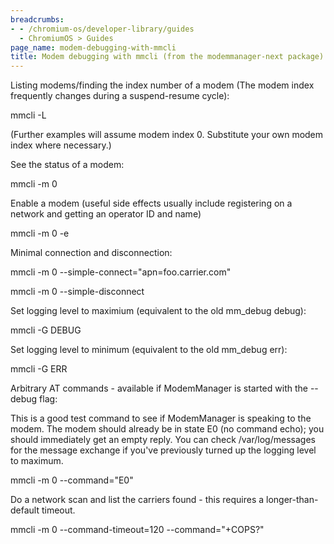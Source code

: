 ```yaml
---
breadcrumbs:
- - /chromium-os/developer-library/guides
  - ChromiumOS > Guides
page_name: modem-debugging-with-mmcli
title: Modem debugging with mmcli (from the modemmanager-next package)
---
```


Listing modems/finding the index number of a modem (The modem index frequently
changes during a suspend-resume cycle):

mmcli -L

(Further examples will assume modem index 0. Substitute your own modem index
where necessary.)

See the status of a modem:

mmcli -m 0

Enable a modem (useful side effects usually include registering on a network and
getting an operator ID and name)

mmcli -m 0 -e

Minimal connection and disconnection:

mmcli -m 0 --simple-connect="apn=foo.carrier.com"

mmcli -m 0 --simple-disconnect

Set logging level to maximium (equivalent to the old mm_debug debug):

mmcli -G DEBUG

Set logging level to minimum (equivalent to the old mm_debug err):

mmcli -G ERR

Arbitrary AT commands - available if ModemManager is started with the --debug
flag:

This is a good test command to see if ModemManager is speaking to the modem. The
modem should already be in state E0 (no command echo); you should immediately
get an empty reply. You can check /var/log/messages for the message exchange if
you've previously turned up the logging level to maximum.

mmcli -m 0 --command="E0"

Do a network scan and list the carriers found - this requires a
longer-than-default timeout.

mmcli -m 0 --command-timeout=120 --command="+COPS?"
